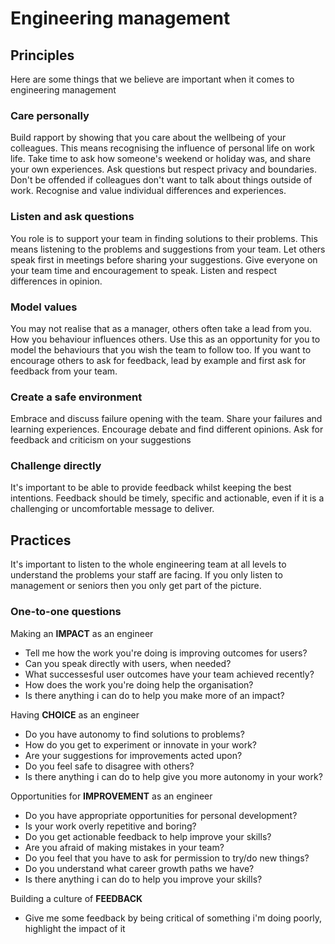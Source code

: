 # Engineering management

## Principles

Here are some things that we believe are important when it comes to engineering management

### Care personally
Build rapport by showing that you care about the wellbeing of your colleagues.  This means recognising the influence of personal life on work life.  Take time to ask how someone's weekend or holiday was, and share your own experiences.  Ask questions but respect privacy and boundaries.  Don't be offended if colleagues don't want to talk about things outside of work.  Recognise and value individual differences and experiences.

### Listen and ask questions
You role is to support your team in finding solutions to their problems.  This means listening to the problems and suggestions from your team.  Let others speak first in meetings before sharing your suggestions.  Give everyone on your team time and encouragement to speak.  Listen and respect differences in opinion.

### Model values
You may not realise that as a manager, others often take a lead from you.  How you behaviour influences others.  Use this as an opportunity for you to model the behaviours that you wish the team to follow too.   If you want to encourage others to ask for feedback, lead by example and first ask for feedback from your team.

### Create a safe environment
Embrace and discuss failure opening with the team. Share your failures and learning experiences.  Encourage debate and find different opinions.  Ask for feedback and criticism on your suggestions

### Challenge directly
It's important to be able to provide feedback whilst keeping the best intentions.  Feedback should be timely, specific and actionable, even if it is a challenging or uncomfortable message to deliver.





## Practices
It's important to listen to the whole engineering team at all levels to understand the problems your staff are facing.  If you only listen to management or seniors then you only get part of the picture.

### One-to-one questions
Making an **IMPACT** as an engineer
* Tell me how the work you're doing is improving outcomes for users?
* Can you speak directly with users, when needed?							
* What successesful user outcomes have your team achieved recently?
* How does the work you're doing help the organisation?	
* Is there anything i can do to help you make more of an impact?

Having **CHOICE** as an engineer
* Do you have autonomy to find solutions to problems?
* How do you get to experiment or innovate in your work?
* Are your suggestions for improvements acted upon?
* Do you feel safe to disagree with others?
* Is there anything i can do to help give you more autonomy in your work?

Opportunities for **IMPROVEMENT** as an engineer
* Do you have appropriate opportunities for personal development?							
* Is your work overly repetitive and boring?							
* Do you get actionable feedback to help improve your skills?							
* Are you afraid of making mistakes in your team?							
* Do you feel that you have to ask for permission to try/do new things?							
* Do you understand what career growth paths we have?		
* Is there anything i can do to help you improve your skills?	

Building a culture of **FEEDBACK**
* Give me some feedback by being critical of something i'm doing poorly, highlight the impact of it
  






					


							
